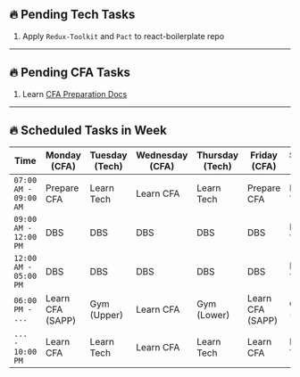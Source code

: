 ## 🔥 Pending Tech Tasks

1. Apply `Redux-Toolkit` and `Pact` to react-boilerplate repo

---

## 🔥 Pending CFA Tasks

1. Learn [CFA Preparation Docs](https://knowledge.sapp.edu.vn/knowledge/t%E1%BB%B1-h%E1%BB%8Dc-cfa-level-i-chartered-financial-analyst)

---

## 🔥 Scheduled Tasks in Week

| Time                  | Monday (CFA)     | Tuesday (Tech) | Wednesday (CFA) | Thursday (Tech) | Friday (CFA)     | Saturday (Tech) | Sunday (CFA)     |
| --------------------- | ---------------- | -------------- | --------------- | --------------- | ---------------- | --------------- | ---------------- |
| `07:00 AM - 09:00 AM` | Prepare CFA      | Learn Tech     | Learn CFA       | Learn Tech      | Prepare CFA      | Learn Tech      | Prepare CFA      |
| `09:00 AM - 12:00 PM` | DBS              | DBS            | DBS             | DBS             | DBS              | Learn Tech      | Learn CFA (SAPP) |
| `12:00 AM - 05:00 PM` | DBS              | DBS            | DBS             | DBS             | DBS              | Learn Tech      | Learn CFA        |
| `06:00 PM -      ...` | Learn CFA (SAPP) | Gym (Upper)    | Learn CFA       | Gym (Lower)     | Learn CFA (SAPP) | Gym (Upper)     | Gym (Lower)      |
| `...      - 10:00 PM` | Learn CFA        | Learn Tech     | Learn CFA       | Learn Tech      | Learn CFA        | Learn Tech      | Learn CFA        |
